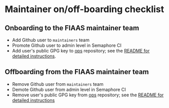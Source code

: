 # Maintainer on/off-boarding checklist

## Onboarding to the FIAAS maintainer team

- Add Github user to `maintainers` team
- Promote Github user to admin level in Semaphore CI
- Add user's public GPG key to [ops](https://github.com/fiaas/ops) repository; see the [README for detailed instructions](https://github.com/fiaas/ops#adding-a-new-user).

## Offboarding from the FIAAS maintainer team

- Remove Github user from `maintainers` team
- Demote Github user from admin level in Semaphore CI
- Remove user's public GPG key from [ops](https://github.com/fiaas/ops) repository; see the [README for detailed instructions](https://github.com/fiaas/ops#removing-a-user)
